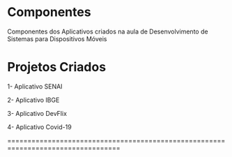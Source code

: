 # Componentes
Componentes dos Aplicativos criados na aula de Desenvolvimento de Sistemas para Dispositivos Móveis

# Projetos Criados

1- Aplicativo SENAI

2- Aplicativo IBGE

3- Aplicativo DevFlix

4- Aplicativo Covid-19

==================================================================================

